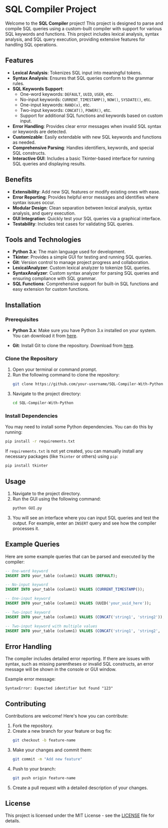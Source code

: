 # SQL Compiler Project

Welcome to the **SQL Compiler** project! This project is designed to parse and compile SQL queries using a custom-built compiler with support for various SQL keywords and functions. This project includes lexical analysis, syntax analysis, and SQL query execution, providing extensive features for handling SQL operations.

## Features

- **Lexical Analysis**: Tokenizes SQL input into meaningful tokens.
- **Syntax Analysis**: Ensures that SQL queries conform to the grammar rules.
- **SQL Keywords Support**:
  - One-word keywords: `DEFAULT`, `UUID`, `USER`, etc.
  - No-input keywords: `CURRENT_TIMESTAMP()`, `NOW()`, `SYSDATE()`, etc.
  - One-input keywords: `RAND(x)`, etc.
  - Two-input keywords: `CONCAT()`, `POWER()`, etc.
  - Support for additional SQL functions and keywords based on custom input.
- **Error Handling**: Provides clear error messages when invalid SQL syntax or keywords are detected.
- **Customizable**: Easily extendable with new SQL keywords and functions as needed.
- **Comprehensive Parsing**: Handles identifiers, keywords, and special SQL constructs.
- **Interactive GUI**: Includes a basic Tkinter-based interface for running SQL queries and displaying results.

## Benefits

- **Extensibility**: Add new SQL features or modify existing ones with ease.
- **Error Reporting**: Provides helpful error messages and identifies where syntax issues occur.
- **Modular Design**: Clean separation between lexical analysis, syntax analysis, and query execution.
- **GUI Integration**: Quickly test your SQL queries via a graphical interface.
- **Testability**: Includes test cases for validating SQL queries.

## Tools and Technologies

- **Python 3.x**: The main language used for development.
- **Tkinter**: Provides a simple GUI for testing and running SQL queries.
- **Git**: Version control to manage project progress and collaboration.
- **LexicalAnalyzer**: Custom lexical analyzer to tokenize SQL queries.
- **SyntaxAnalyzer**: Custom syntax analyzer for parsing SQL queries and ensuring compliance with SQL grammar.
- **SQL Functions**: Comprehensive support for built-in SQL functions and easy extension for custom functions.

## Installation

### Prerequisites

- **Python 3.x**: Make sure you have Python 3.x installed on your system. You can download it from [here](https://www.python.org/downloads/).
  
- **Git**: Install Git to clone the repository. Download from [here](https://git-scm.com/downloads).

### Clone the Repository

1. Open your terminal or command prompt.
2. Run the following command to clone the repository:
    ```bash
    git clone https://github.com/your-username/SQL-Compiler-With-Python.git
    ```
3. Navigate to the project directory:
    ```bash
    cd SQL-Compiler-With-Python
    ```

### Install Dependencies

You may need to install some Python dependencies. You can do this by running:

```bash
pip install -r requirements.txt
```

If `requirements.txt` is not yet created, you can manually install any necessary packages (like `Tkinter` or others) using `pip`:

```bash
pip install tkinter
```

## Usage

1. Navigate to the project directory.
2. Run the GUI using the following command:
    ```bash
    python GUI.py
    ```
3. You will see an interface where you can input SQL queries and test the output. For example, enter an `INSERT` query and see how the compiler processes it.

## Example Queries

Here are some example queries that can be parsed and executed by the compiler:

```sql
-- One-word keyword
INSERT INTO your_table (column1) VALUES (DEFAULT);

-- No-input keyword
INSERT INTO your_table (column1) VALUES (CURRENT_TIMESTAMP());

-- One-input keyword
INSERT INTO your_table (column1) VALUES (UUID('your_uuid_here'));

-- Two-input keyword
INSERT INTO your_table (column1) VALUES (CONCAT('string1', 'string2'));

-- Two-input keyword with multiple values
INSERT INTO your_table (column1) VALUES (CONCAT('string1', 'string2', 'string3'));
```

## Error Handling

The compiler includes detailed error reporting. If there are issues with syntax, such as missing parentheses or invalid SQL constructs, an error message will be shown in the console or GUI window.

Example error message:

```plaintext
SyntaxError: Expected identifier but found "123"
```

## Contributing

Contributions are welcome! Here's how you can contribute:

1. Fork the repository.
2. Create a new branch for your feature or bug fix:
    ```bash
    git checkout -b feature-name
    ```
3. Make your changes and commit them:
    ```bash
    git commit -m "Add new feature"
    ```
4. Push to your branch:
    ```bash
    git push origin feature-name
    ```
5. Create a pull request with a detailed description of your changes.

## License

This project is licensed under the MIT License - see the [LICENSE](LICENSE) file for details.
